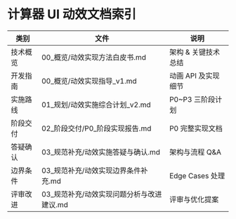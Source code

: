 # 计算器 UI 动效文档索引

| 类别 | 文件 | 说明 |
| ---- | ---- | ---- |
| 技术概览 | 00_概览/动效实现方法白皮书.md | 架构 & 关键技术总结 |
| 开发指南 | 00_概览/动效实现指导_v1.md | 动画 API 及实现细节 |
| 实施路线 | 01_规划/动效实施综合计划_v2.md | P0~P3 三阶段计划 |
| 阶段交付 | 02_阶段交付/P0_阶段实现报告.md | P0 完整实现文档 |
| 答疑确认 | 03_规范补充/动效实施答疑与确认.md | 架构与流程 Q&A |
| 边界条件 | 03_规范补充/动效实现边界条件补充.md | Edge Cases 处理 |
| 评审改进 | 03_规范补充/动效实现问题分析与改进建议.md | 评审与优化提案 | 